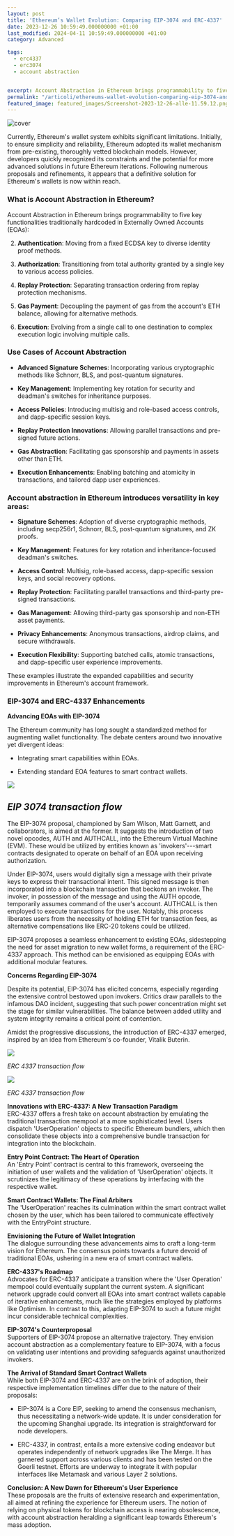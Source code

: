 ```yaml
---
layout: post
title: 'Ethereum’s Wallet Evolution: Comparing EIP-3074 and ERC-4337'
date: 2023-12-26 10:59:49.000000000 +01:00
last_modified: 2024-04-11 10:59:49.000000000 +01:00
category: Advanced

tags:
  - erc4337
  - erc3074
  - account abstraction


excerpt: Account Abstraction in Ethereum brings programmability to five key functionalities traditionally hardcoded in Externally Owned Accounts. Here a comparison among the two standards EIP 3074 and EIP 4337.
permalink: "/articoli/ethereums-wallet-evolution-comparing-eip-3074-and-erc-4337/"
featured_image: featured_images/Screenshot-2023-12-26-alle-11.59.12.png
---
```



![cover](/featured_images/Screenshot-2023-12-26-alle-11.59.12.png)

Currently, Ethereum's wallet system exhibits significant limitations. Initially, to ensure simplicity and reliability, Ethereum adopted its wallet mechanism from pre-existing, thoroughly vetted blockchain models. However, developers quickly recognized its constraints and the potential for more advanced solutions in future Ethereum iterations. Following numerous proposals and refinements, it appears that a definitive solution for Ethereum's wallets is now within reach.

### What is Account Abstraction in Ethereum?

Account Abstraction in Ethereum brings programmability to five key functionalities traditionally hardcoded in Externally Owned Accounts (EOAs):

2.  **Authentication**: Moving from a fixed ECDSA key to diverse identity proof methods.

5.  **Authorization**: Transitioning from total authority granted by a single key to various access policies.

8.  **Replay Protection**: Separating transaction ordering from replay protection mechanisms.

11. **Gas Payment**: Decoupling the payment of gas from the account's ETH balance, allowing for alternative methods.

14. **Execution**: Evolving from a single call to one destination to complex execution logic involving multiple calls.

### Use Cases of Account Abstraction

-   **Advanced Signature Schemes**: Incorporating various cryptographic methods like Schnorr, BLS, and post-quantum signatures.

-   **Key Management**: Implementing key rotation for security and deadman's switches for inheritance purposes.

-   **Access Policies**: Introducing multisig and role-based access controls, and dapp-specific session keys.

-   **Replay Protection Innovations**: Allowing parallel transactions and pre-signed future actions.

-   **Gas Abstraction**: Facilitating gas sponsorship and payments in assets other than ETH.

-   **Execution Enhancements**: Enabling batching and atomicity in transactions, and tailored dapp user experiences.

### Account abstraction in Ethereum introduces versatility in key areas:

-   **Signature Schemes**: Adoption of diverse cryptographic methods, including secp256r1, Schnorr, BLS, post-quantum signatures, and ZK proofs.

-   **Key Management**: Features for key rotation and inheritance-focused deadman's switches.

-   **Access Control**: Multisig, role-based access, dapp-specific session keys, and social recovery options.

-   **Replay Protection**: Facilitating parallel transactions and third-party pre-signed transactions.

-   **Gas Management**: Allowing third-party gas sponsorship and non-ETH asset payments.

-   **Privacy Enhancements**: Anonymous transactions, airdrop claims, and secure withdrawals.

-   **Execution Flexibility**: Supporting batched calls, atomic transactions, and dapp-specific user experience improvements.

These examples illustrate the expanded capabilities and security improvements in Ethereum's account framework.

### EIP-3074 and ERC-4337 Enhancements

**Advancing EOAs with EIP-3074**

The Ethereum community has long sought a standardized method for augmenting wallet functionality. The debate centers around two innovative yet divergent ideas:

-   Integrating smart capabilities within EOAs.

-   Extending standard EOA features to smart contract wallets.

![](/assets/2023/12/image-5.png)



*EIP 3074 transaction flow*
---------------------------

The EIP-3074 proposal, championed by Sam Wilson, Matt Garnett, and collaborators, is aimed at the former. It suggests the introduction of two novel opcodes, AUTH and AUTHCALL, into the Ethereum Virtual Machine (EVM). These would be utilized by entities known as 'invokers'---smart contracts designated to operate on behalf of an EOA upon receiving authorization.

Under EIP-3074, users would digitally sign a message with their private keys to express their transactional intent. This signed message is then incorporated into a blockchain transaction that beckons an invoker. The invoker, in possession of the message and using the AUTH opcode, temporarily assumes command of the user's account. AUTHCALL is then employed to execute transactions for the user. Notably, this process liberates users from the necessity of holding ETH for transaction fees, as alternative compensations like ERC-20 tokens could be utilized.

EIP-3074 proposes a seamless enhancement to existing EOAs, sidestepping the need for asset migration to new wallet forms, a requirement of the ERC-4337 approach. This method can be envisioned as equipping EOAs with additional modular features.

**Concerns Regarding EIP-3074**

Despite its potential, EIP-3074 has elicited concerns, especially regarding the extensive control bestowed upon invokers. Critics draw parallels to the infamous DAO incident, suggesting that such power concentration might set the stage for similar vulnerabilities. The balance between added utility and system integrity remains a critical point of contention.

Amidst the progressive discussions, the introduction of ERC-4337 emerged, inspired by an idea from Ethereum's co-founder, Vitalik Buterin.



![](/assets/2023/12/image-3.png)



*ERC 4337 transaction flow*


![](/assets/2023/12/image-4.png)

*ERC 4337 transaction flow*

**Innovations with ERC-4337: A New Transaction Paradigm**\
ERC-4337 offers a fresh take on account abstraction by emulating the traditional transaction mempool at a more sophisticated level. Users dispatch 'UserOperation' objects to specific Ethereum bundlers, which then consolidate these objects into a comprehensive bundle transaction for integration into the blockchain.

**Entry Point Contract: The Heart of Operation**\
An 'Entry Point' contract is central to this framework, overseeing the initiation of user wallets and the validation of 'UserOperation' objects. It scrutinizes the legitimacy of these operations by interfacing with the respective wallet.

**Smart Contract Wallets: The Final Arbiters**\
The 'UserOperation' reaches its culmination within the smart contract wallet chosen by the user, which has been tailored to communicate effectively with the EntryPoint structure.

**Envisioning the Future of Wallet Integration**\
The dialogue surrounding these advancements aims to craft a long-term vision for Ethereum. The consensus points towards a future devoid of traditional EOAs, ushering in a new era of smart contract wallets.

**ERC-4337's Roadmap**\
Advocates for ERC-4337 anticipate a transition where the 'User Operation' mempool could eventually supplant the current system. A significant network upgrade could convert all EOAs into smart contract wallets capable of iterative enhancements, much like the strategies employed by platforms like Optimism. In contrast to this, adapting EIP-3074 to such a future might incur considerable technical complexities.

**EIP-3074's Counterproposal**\
Supporters of EIP-3074 propose an alternative trajectory. They envision account abstraction as a complementary feature to EIP-3074, with a focus on validating user intentions and providing safeguards against unauthorized invokers.

**The Arrival of Standard Smart Contract Wallets**\
While both EIP-3074 and ERC-4337 are on the brink of adoption, their respective implementation timelines differ due to the nature of their proposals:

-   EIP-3074 is a Core EIP, seeking to amend the consensus mechanism, thus necessitating a network-wide update. It is under consideration for the upcoming Shanghai upgrade. Its integration is straightforward for node developers.

-   ERC-4337, in contrast, entails a more extensive coding endeavor but operates independently of network upgrades like The Merge. It has garnered support across various clients and has been tested on the Goerli testnet. Efforts are underway to integrate it with popular interfaces like Metamask and various Layer 2 solutions.

**Conclusion: A New Dawn for Ethereum's User Experience**\
These proposals are the fruits of extensive research and experimentation, all aimed at refining the experience for Ethereum users. The notion of relying on physical tokens for blockchain access is nearing obsolescence, with account abstraction heralding a significant leap towards Ethereum's mass adoption.
